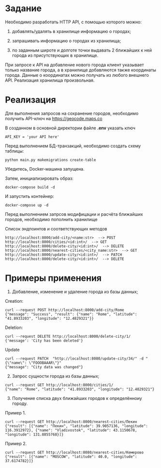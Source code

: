 # Задание
Необходимо разработать HTTP API, с помощью которого можно:
1) добавлять/удалять в хранилище информацию о городах;

2) запрашивать информацию о городах из хранилища;

3) по заданным широте и долготе точки выдавать 2 ближайших к ней города из присутствующих в хранилище.

При запросе к API на добавление нового города клиент указывает только название города, а в хранилище добавляются также координаты города. Данные о координатах можно получать из любого внешнего API.
Реализация хранилища произвольная.

# Реализация
Для выполнения запрoсов на сохранение
городов, необходимо получить API-ключ на https://geocode.maps.co

В созданном в основной директории
файле **.env** указать ключ
```
API_KEY = 'your API here'
```

Перед выполнением БД-транзакций, необходимо
создать схему таблицы:

```
python main.py makemigrations create-table
```

Убедитесь, Docker-машина запущена.

Затем, инициализировать образ:

```
docker-compose build -d
```

И запустить контейнер:

```
docker-compose up -d
```

Перед выполнением запрсов модифицации
и расчёта ближайших городов, необходимо
пополнить хранилище

Список эндпоинтов и соответствующих методов

```
http://localhost:8000/add-city/<name:str>  --> POST
http://localhost:8000/cities/<id:int>/  --> GET
http://localhost:8000/delete-city/<id:int>/  --> DELETE
http://localhost:8000/nearest-cities/<city_name:str>  --> GET
http://localhost:8000/update-city/<id:int>/  --> PATCH
http://localhost:8000/delete-city/<id:int>/  --> DELETE

```

# Примеры применения

1) Добавление, изменение и удаление города из базы данных;

Creation:

```
curl --request POST http://localhost:8000/add-city/Rome
{"message": "Success", "result": {"name": "Rome", "latitude": "41.8933203", "longitude": "12.4829321"}}
```

Deletion:

```
curl --request DELETE http://localhost:8000/delete-city/1/
{'message': 'City has been deleted'}
```

Update

```
curl --request PATCH  "http://localhost:8080/update-city/34/" -d "{\"name\": \"FOOOBAAAR\"}"
{"message": "City data was changed"}
```

2) Запрос сущности города из базы данных;

```
curl --request GET http://localhost:8000/cities/1/
{"name": "Rome", "latitude": "41.8933203", "longitude": "12.4829321"}
```


3) Получение списка двух ближайших городов к определённоиу городу.

Пример 1.

```
curl --request GET http://localhost:8000/nearest-cities/Пекин
{"result": [{"name": "Пекин", "latitude": 39.9057136, "longitude": 116.3912972}, {"name": "Vladivostok", "latitude": 43.1150678, "longitude": 131.8855768}]}
```

Пример 2.

```
curl --request GET http://localhost:8080/nearest-cities/Кемерово
{"result": [{"name": "MOSCOW", "latitude": 40.0, "longitude": 37.6174782}]}
```

